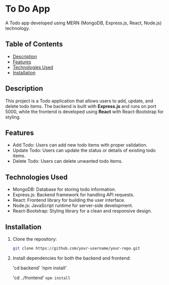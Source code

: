 # To Do App

A Todo app developed using MERN (MongoDB, Express.js, React, Node.js) technology.

## Table of Contents

- [Description](#description)
- [Features](#features)
- [Technologies Used](#technologies-used)
- [Installation](#installation)

## Description

This project is a Todo application that allows users to add, update, and delete todo items. The backend is built with **Express.js** and runs on port 5000, while the frontend is developed using **React** with React-Bootstrap for styling.

## Features

- Add Todo: Users can add new todo items with proper validation.
- Update Todo: Users can update the status or details of existing todo items.
- Delete Todo: Users can delete unwanted todo items.

## Technologies Used

- MongoDB: Database for storing todo information.
- Express.js: Backend framework for handling API requests.
- React: Frontend library for building the user interface.
- Node.js: JavaScript runtime for server-side development.
- React-Bootstrap: Styling library for a clean and responsive design.

## Installation

1. Clone the repository:

   ```bash
   git clone https://github.com/your-username/your-repo.git

2. Install dependencies for both the backend and frontend:

   'cd backend'
   'npm install'

   'cd ../frontend'
   `npm install`


